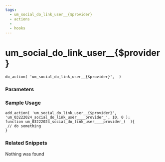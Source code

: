 ```yaml
---
tags: 
  - um_social_do_link_user__{$provider}
  - actions
  - 
  - hooks
---
```

# um\_social\_do\_link\_user\_\_{$provider}

``` php:no-line-numbers
do_action( 'um_social_do_link_user__{$provider}',  )
```
<div class='hook-sep'></div>

### Parameters

<div class='hook-sep'></div>



### Sample Usage

``` php:no-line-numbers
add_action( 'um_social_do_link_user__{$provider}', 'um_03222024_social_do_link_user____provider_', 10, 0 );
function um_03222024_social_do_link_user____provider_(  ){
 // do something
}
```
<div class='hook-sep'></div>



### Related Snippets

Nothing was found


